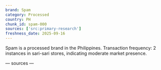 ```yaml
---
brand: Spam
category: Processed
country: PH
chunk_id: spam-000
sources: ['src:primary-research']
freshness_date: 2025-09-16
---
```


Spam is a processed brand in the Philippines. Transaction frequency: 2 instances in sari-sari stores, indicating moderate market presence.

— sources —
